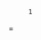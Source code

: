          1
=
                                                                                                                                                                                                                                                        
